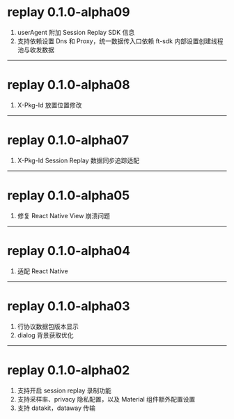 # replay 0.1.0-alpha09
1. userAgent 附加 Session Replay SDK 信息
2. 支持依赖设置 Dns 和 Proxy，统一数据传入口依赖 ft-sdk 内部设置创建线程池与收发数据

---
# replay 0.1.0-alpha08
1. X-Pkg-Id 放置位置修改

---
# replay 0.1.0-alpha07
1. X-Pkg-Id Session Replay 数据同步追踪适配

---
# replay 0.1.0-alpha05
1. 修复 React Native View 崩溃问题

---
# replay 0.1.0-alpha04
1. 适配 React Native

---
# replay 0.1.0-alpha03
1. 行协议数据包版本显示
2. dialog 背景获取优化

---
# replay 0.1.0-alpha02
1. 支持开启 session replay 录制功能
2. 支持采样率、privacy 隐私配置，以及 Material 组件额外配置设置
3. 支持 datakit，dataway 传输